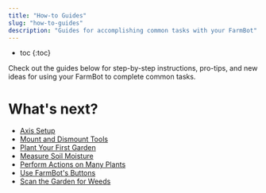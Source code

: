 ```yaml
---
title: "How-to Guides"
slug: "how-to-guides"
description: "Guides for accomplishing common tasks with your FarmBot"
---
```


* toc
{:toc}

Check out the guides below for step-by-step instructions, pro-tips, and new ideas for using your FarmBot to complete common tasks.

# What's next?

 * [Axis Setup](../FarmBot-Software/how-to-guides/axis-setup.md)
 * [Mount and Dismount Tools](../FarmBot-Software/how-to-guides/mount-and-dismount-tools.md)
 * [Plant Your First Garden](../FarmBot-Software/how-to-guides/plant-your-first-garden.md)
 * [Measure Soil Moisture](../FarmBot-Software/how-to-guides/measure-soil-moisture.md)
 * [Perform Actions on Many Plants](../FarmBot-Software/how-to-guides/perform-actions-on-many-plants.md)
 * [Use FarmBot's Buttons](../FarmBot-Software/how-to-guides/use-farmbots-buttons.md)
 * [Scan the Garden for Weeds](../FarmBot-Software/how-to-guides/scan-the-garden-for-weeds.md)
